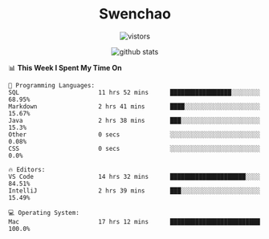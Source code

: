 <h1 align="center">Swenchao</h3>

<p align="center">
  <img src="https://visitor-badge.glitch.me/badge?page_id=Swenchao" alt="vistors" />
</p>

<p align="center">
  <img src="https://github-readme-stats.vercel.app/api?username=Swenchao&count_private=true&show_icons=true&theme=vue-dark&hide_title=true" alt="github stats" />
</p>

<!--START_SECTION:waka-->
📊 **This Week I Spent My Time On** 

```text
💬 Programming Languages: 
SQL                      11 hrs 52 mins      █████████████████░░░░░░░░   68.95% 
Markdown                 2 hrs 41 mins       ████░░░░░░░░░░░░░░░░░░░░░   15.67% 
Java                     2 hrs 38 mins       ███░░░░░░░░░░░░░░░░░░░░░░   15.3% 
Other                    0 secs              ░░░░░░░░░░░░░░░░░░░░░░░░░   0.08% 
CSS                      0 secs              ░░░░░░░░░░░░░░░░░░░░░░░░░   0.0%

🔥 Editors: 
VS Code                  14 hrs 32 mins      █████████████████████░░░░   84.51% 
IntelliJ                 2 hrs 39 mins       ███░░░░░░░░░░░░░░░░░░░░░░   15.49%

💻 Operating System: 
Mac                      17 hrs 12 mins      █████████████████████████   100.0%

```


<!--END_SECTION:waka-->
